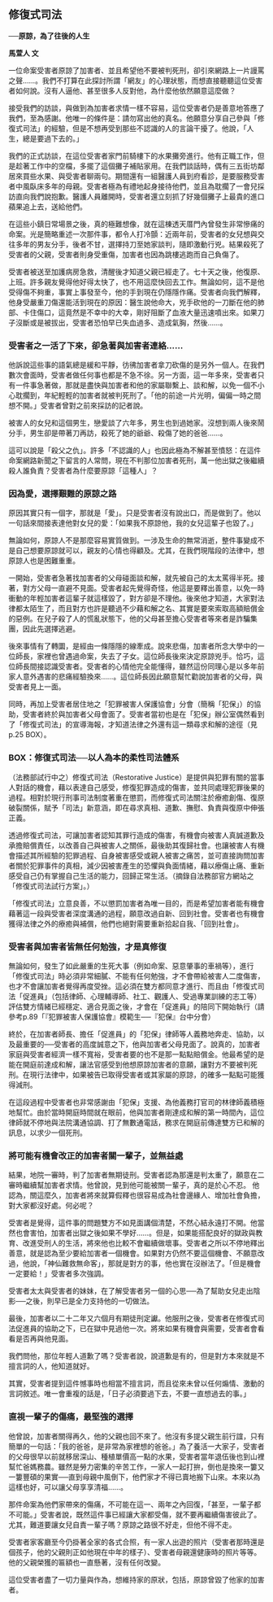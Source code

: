 ## 修復式司法

**──原諒，為了往後的人生**

**馬萱人 文**

一位命案受害者原諒了加害者、並且希望他不要被判死刑，卻引來網路上一片謾罵之聲……。我們不打算在此探討所謂「網友」的心理狀態，而想直接聽聽這位受害者如何說。沒有人逼他、甚至很多人反對他，為什麼他依然願意這麼做？

接受我們的訪談，與做到為加害者求情一樣不容易，這位受害者仍是善意地答應了我們，至為感謝。他唯一的條件是：請勿寫出他的真名。他願意分享自己參與「修復式司法」的經驗，但是不想再受到那些不認識的人的言論干擾了。他說，「人生，總是要過下去的。」

我們的正式訪談，在這位受害者家門前騎樓下的水果攤旁進行。他有正職工作，但是趁著工作中的空檔，多擺了這個攤子補貼家用。在我們談話時，偶有三五街坊鄰居來買些水果、與受害者聊兩句。期間還有一組醫護人員到府看診，是要服務受害者中風臥床多年的母親。受害者極為有禮地起身接待他們，並且為耽擱了一會兒採訪直向我們說抱歉。醫護人員離開時，受害者還立刻抓了好幾個攤子上最貴的進口蘋果追上去，送給他們。

在這些小鎮日常場景之後，真的極難想像，就在這棟透天厝門內曾發生非常慘痛的命案。光是簡略重述一次那件事，都令人打冷顫：近兩年前，受害者的女兒想與交往多年的男友分手，後者不甘，選擇持刀至她家談判，隨即激動行兇。結果殺死了受害者的父親，受害者則身受重傷，加害者也因為跳樓逃跑而自己負傷了。

受害者被送至加護病房急救，清醒後才知道父親已經走了。七十天之後，他復原、上班。許多親友覺得他好得太快了，也不用這麼快回去工作。無論如何，這不是他受得傷不夠重，事實上事發至今，他的手到現在仍隱隱作痛。受害者向我們解釋，他身受嚴重刀傷還能活到現在的原因：醫生說他命大，兇手砍他的一刀斷在他的肺部、卡住傷口，這竟然是不幸中的大幸，剛好阻斷了血液大量迅速噴出來。如果刀子沒斷或是被拔出，受害者恐怕早已失血過多、造成氣胸，然後……。

### 受害者之一活了下來，卻急著與加害者連絡……

他訴說這些事的語氣總是緩和平靜，彷彿加害者拿刀砍傷的是另外一個人。在我們數次會面時，受害者做任何事也都是不急不徐。另一方面，這一年多來，受害者只有一件事急著做，那就是盡快與加害者和他的家屬聯繫上、談和解，以免一個不小心耽擱到，年紀輕輕的加害者就被判死刑了。「他的前途一片光明，偏偏一時之間想不開。」受害者曾對之前來採訪的記者說。

被害人的女兒和這個男生，戀愛談了六年多，男生也到過她家。沒想到兩人後來鬧分手，男生卻是帶著刀再訪，殺死了她的爺爺、殺傷了她的爸爸……。

這可以說是「殺父之仇」。許多「不認識的人」也因此極為不解甚至憤怒：在這件命案網路新聞之下留言的人常問，現在不判那位加害者死刑，萬一他出獄之後繼續殺人誰負責？受害者為什麼要原諒「這種人」？

### 因為愛，選擇艱難的原諒之路

原因其實只有一個字，那就是「愛」。只是受害者沒有說出口，而是做到了。他以一句話來間接表達他對女兒的愛：「如果我不原諒他，我的女兒這輩子也毀了。」

無論如何，原諒人不是那麼容易實質做到。一涉及生命的無常消逝，整件事變成不是自己想要原諒就可以，親友的心情也得顧及。尤其，在我們現階段的法律中，想原諒人也是困難重重。

一開始，受害者急著找加害者的父母碰面談和解，就先被自己的太太罵得半死。接著，對方父母一直避不見面。受害者起先覺得奇怪，他這是要釋出善意，以免一時衝動的年輕加害者這輩子就這樣毀了，對方卻是不理他。後來他才知道，大家對法律都太陌生了，而且對方也許是聽過不少藉和解之名、其實是要來索取高額賠償金的惡例。在兒子殺了人的慌亂狀態下，他的父母甚至擔心受害者等來者是詐騙集團，因此先選擇逃避。

後來事情有了轉圜，是經由一條隱隱的線牽成。說來悲傷，加害者所念大學中的一位師長，家裡也曾遇過命案，失去了子女。這位師長後來決定原諒兇手。恰巧，這位師長間接認識受害者。受害者的心情他完全能懂得，雖然這份同理心是以多年前家人意外遇害的悲痛經驗換來……。這位師長因此願意幫忙勸說加害者的父母，與受害者見上一面。

同時，再加上受害者居住地之「犯罪被害人保護協會」分會（簡稱「犯保」）的協助，受害者終於與加害者父母會面了。受害者當初也是在「犯保」辦公室偶然看到了「修復式司法」的宣導海報，才知道法律之外還有這一類尋求和解的途徑（見p.25 BOX）。

### BOX：修復式司法──以人為本的柔性司法體系

（法務部試行中之）修復式司法（Restorative Justice）是提供與犯罪有關的當事人對話的機會，藉以表達自己感受，修復犯罪造成的傷害，並共同處理犯罪後果的過程。相對於現行刑事司法制度著重在懲罰，而修復式司法關注於療癒創傷、復原破裂關係，賦予「司法」新意涵，即在尋求真相、道歉、撫慰、負責與復原中伸張正義。

透過修復式司法，可讓加害者認知其罪行造成的傷害，有機會向被害人真誠道歉及承擔賠償責任，以改善自己與被害人之關係，最後助其復歸社會。也讓被害人有機會描述其所經驗的犯罪過程、自身被害感受或親人被害之痛苦，並可直接詢問加害者關於犯罪事件的真相，減少因被害產生的恐懼與負面情緒，藉以療傷止痛、重新感受自己仍有掌握自己生活的能力，回歸正常生活。（摘錄自法務部官方網站之「修復式司法試行方案」。）

「修復式司法」立意良善，不以懲罰加害者為唯一目的，而是希望加害者能有機會藉著這一段與受害者深度溝通的過程，願意改過自新、回到社會。受害者也有機會獲得法律之外的療癒與補償，他們也絕對需要重新拾起自我、「回到社會」。

### 受害者與加害者皆無任何勉強，才是真修復

無論如何，發生了如此嚴重的生死大事（例如命案、惡意肇事的車禍等），進行「修復式司法」時必須非常細膩、不能有任何勉強，才不會帶給被害人二度傷害，也才不會讓加害者覺得再度受挫。這必須在雙方都同意才進行、而且由「修復式司法「促進員」（包括律師、心理輔導師、社工、觀護人、受過專業訓練的志工等）評估雙方情緒已經穩定、適合見面之後，才會在「促進員」的陪同下開始執行（請參考p.89「『犯罪被害人保護協會』模範生──『犯保』台中分會）

終於，在加害者師長、擔任「促進員」的「犯保」律師等人義務地奔走、協助，以及最重要的──受害者的高度誠意之下，他與加害者父母見面了。說真的，加害者家庭與受害者經濟一樣不寬裕，受害者要的也不是那一點點賠償金。他最希望的是能在開庭前達成和解，讓法官感受到他想原諒加害者的意願，讓對方不要被判死刑。在現行法律中，如果被告已取得受害者或其家屬的原諒，的確多一點點可能獲得減刑。

在這段過程中受害者也非常感謝由「犯保」支援、為他義務打官司的林律師義積極地幫忙。由於當時開庭時間就在眼前，他與加害者剛達成和解的第一時間內，這位律師就不停地與法院溝通協調、打了無數通電話，務求在開庭前傳達雙方已和解的訊息，以求少一個死刑。

### 將可能有機會改正的加害者關一輩子，並無益處

結果，地院一審時，判了加害者無期徒刑。受害者認為那還是判太重了，願意在二審時繼續幫加害者求情。他曾說，見到他可能被關一輩子，真的是於心不忍。 他認為，關這麼久，加害者將來就算假釋也很容易成為社會邊緣人、增加社會負擔，對大家都沒好處。何必呢？

受害者是覺得，這件事的問題雙方不如見面講個清楚，不然心結永遠打不開。他當然也會害怕，加害者出獄之後如果不學好……。但是，如果能搭配良好的獄政與教育、改進受刑人的生活，將來他也比較不會繼續做壞事。受害者之所以不停地釋出善意，就是認為至少要給加害者一個機會。如果對方仍然不要這個機會、不願意改過，他說，「神仙難救無命客」，那就是對方的事，他也實在沒辦法了。「但是機會一定要給！」受害者多次強調。

受害者太太與受害者的妹妹，在了解受害者另一個的心思──為了幫助女兒走出陰影──之後，則早已是全力支持他的一切做法。

最後，加害者以二十二年又六個月有期徒刑定讞。他服刑之後，受害者在修復式司法促進員的協助之下，已在獄中見過他一次。將來如果有機會與需要，受害者會看看是否再與他見面。

我們問他，那位年輕人道歉了嗎？受害者說，說道歉是有的，但是對方本來就是不擅言詞的人，他知道就好。

其實，受害者提到這件憾事時也相當不擅言詞，而且從來未曾以任何煽情、激動的言詞敘述。唯一會重複的話是，「日子必須要過下去，不要一直想過去的事。」

### 直視一輩子的傷痛，最堅強的選擇

他曾說，加害者關得再久，他的父親也回不來了。他沒有多提父親生前行誼，只有簡單的一句話：「我的爸爸，是非常為家裡想的爸爸。」為了養活一大家子，受害者的父母很早以前就移居深山、種植單價高一點的水果，受害者當年退伍後也到山裡幫忙爸媽務農。雖然是勞力密集的辛苦工作，一家人一起打拚，倒也是換來一簍又一簍豐碩的果實──直到母親中風倒下，他們家才不得已賣地搬下山來。本來以為這樣也好，可以讓父母享享清福……。

那件命案為他們家帶來的傷痛，不可能在這一、兩年之內回復，「甚至，一輩子都不可能。」受害者說，既然這件事已經讓大家都受傷，就不要再繼續傷害彼此了。尤其，難道要讓女兒自責一輩子嗎？原諒之路很不好走，但他不得不走。

受害者家客廳至今仍掛著全家的各式合照，有一家人出遊的照片（受害者那時還是個孩子，他的父親則正如他現在中年的樣子）、受害者母親還健康時的照片等等。他的父親榮獲的匾額也一直懸著，沒有任何改變。

這位受害者盡了一切力量與作為，想維持家的原狀，包括，原諒曾毀了他家的加害者。
